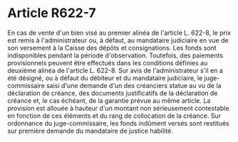 # Article R622-7

En cas de vente d'un bien visé au premier alinéa de l'article L. 622-8, le prix est remis à l'administrateur ou, à défaut, au mandataire judiciaire en vue de son versement à la Caisse des dépôts et consignations. Les fonds sont indisponibles pendant la période d'observation.   Toutefois, des paiements provisionnels peuvent être effectués dans les conditions définies au deuxième alinéa de l'article L. 622-8. Sur avis de l'administrateur s'il en a été désigné, ou à défaut du débiteur et du mandataire judiciaire, le juge-commissaire saisi d'une demande d'un des créanciers statue au vu de la déclaration de créance, des documents justificatifs de la déclaration de créance et, le cas échéant, de la garantie prévue au même article. La provision est allouée à hauteur d'un montant non sérieusement contestable en fonction de ces éléments et du rang de collocation de la créance.   Sur ordonnance du juge-commissaire, les fonds indûment versés sont restitués sur première demande du mandataire de justice habilité.